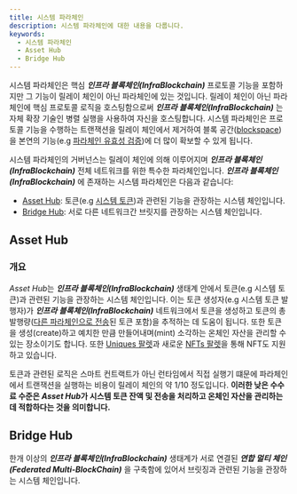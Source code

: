 ```yaml
---
title: 시스템 파라체인
description: 시스템 파라체인에 대한 내용을 다룹니다.
keywords:
  - 시스템 파라체인
  - Asset Hub
  - Bridge Hub
--- 
```


시스템 파라체인은 핵심 ***인프라 블록체인(InfraBlockchain)*** 프로토콜 기능을 포함하지만 그 기능이 릴레이 체인이 아닌 파라체인에 있는 것입니다. 릴레이 체인이 아닌 파라체인에 핵심 프로토콜 로직을 호스팅함으로써 ***인프라 블록체인(InfraBlockchain)*** 는 자체 확장 기술인 병렬 실행을 사용하여 자신을 호스팅합니다. 시스템 파라체인은 프로토콜 기능을 수행하는 트랜잭션을 릴레이 체인에서 제거하여 블록 공간([blockspace](../architecture.md#block-space))을 본연의 기능(e.g [파라체인 유효성 검증](../architecture.md#파라체인-상태-전이))에 더 많이 확보할 수 있게 됩니다. 

시스템 파라체인의 거버넌스는 릴레이 체인에 의해 이루어지며 ***인프라 블록체인(InfraBlockchain)*** 전체 네트워크를 위한 특수한 파라체인입니다. ***인프라 블록체인(InfraBlockchain)*** 에 존재하는 시스템 파라체인은 다음과 같습니다: 
- [Asset Hub](./system-parachains.md#asset-hub): 토큰(e.g [시스템 토큰](../../protocol/system-token.md))과 관련된 기능을 관장하는 시스템 체인입니다. 
- [Bridge Hub](./system-parachains.md#bridge-hub): 서로 다른 네트워크간 브릿지를 관장하는 시스템 체인입니다.

## Asset Hub

### 개요 

*Asset Hub*는 ***인프라 블록체인(InfraBlockchain)*** 생태계 안에서 토큰(e.g 시스템 토큰)과 관련된 기능을 관장하는 시스템 체인입니다. 이는 토큰 생성자(e.g 시스템 토큰 발행자)가 ***인프라 블록체인(InfraBlockchain)*** 네트워크에서 토큰을 생성하고 토큰의 총 발행량([다른 파라체인으로 전송](../../../tutorials/build/transfer-assets-with-xcm.md)된 토큰 포함)을 추적하는 데 도움이 됩니다. 또한 토큰을 생성(create)하고 예치한 만큼 만들어내며(mint) 소각하는 온체인 자산을 관리할 수 있는 장소이기도 합니다. 또한 [Uniques 팔렛](https://github.com/InfraBlockchain/infrablockchain-substrate/tree/822bc6c9706774a98122eb432f412b871a98a4bd/substrate/frame/uniques)과 새로운 [NFTs 팔렛](https://github.com/InfraBlockchain/infrablockchain-substrate/tree/822bc6c9706774a98122eb432f412b871a98a4bd/substrate/frame/nfts)을 통해 NFT도 지원하고 있습니다. 

토큰과 관련된 로직은 스마트 컨트랙트가 아닌 런타임에서 직접 실행기 떄문에 파라체인에서 트랜잭션을 실행하는 비용이 릴레이 체인의 약 1/10 정도입니다. **이러한 낮은 수수료 수준은 *Asset Hub*가 시스템 토큰 잔액 및 전송을 처리하고 온체인 자산을 관리하는 데 적합하다는 것을 의미합니다.** 

## Bridge Hub

한개 이상의 ***인프라 블록체인(InfraBlockchain)*** 생태계가 서로 연결된 ***연합 멀티 체인(Federated Multi-BlockChain)*** 을 구축함에 있어서 브릿징과 관련된 기능을 관장하는 시스템 체인입니다. 